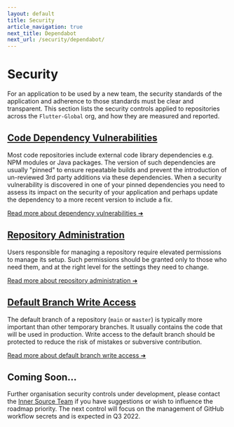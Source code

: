 ```yaml
---
layout: default
title: Security
article_navigation: true
next_title: Dependabot
next_url: /security/dependabot/
---
```


# Security

For an application to be used by a new team, the security standards of the application and adherence to those standards must be clear and transparent. This section lists the security controls applied to repositories across the `Flutter-Global` org, and how they are measured and reported.

## [Code Dependency Vulnerabilities][dependabot]

Most code repositories include external code library dependencies e.g. NPM modules or Java packages. The version of such dependencies are usually "pinned" to ensure repeatable builds and prevent the introduction of un-reviewed 3rd party additions via these dependencies. When a security vulnerability is discovered in one of your pinned dependencies you need to assess its impact on the security of your application and perhaps update the dependency to a more recent version to include a fix.

[Read more about dependency vulnerabilities ➜][dependabot]

## [Repository Administration][admin]

Users responsible for managing a repository require elevated permissions to manage its setup. Such permissions should be granted only to those who need them, and at the right level for the settings they need to change.

[Read more about repository administration ➜][admin]

## [Default Branch Write Access][default-branch]

The default branch of a repository (`main` or `master`) is typically more important than other temporary branches. It usually contains the code that will be used in production. Write access to the default branch should be protected to reduce the risk of mistakes or subversive contribution.

[Read more about default branch write access ➜][default-branch]

## Coming Soon...

Further organisation security controls under development, please contact the [Inner Source Team](/community/) if you have suggestions or wish to influence the roadmap priority. The next control will focus on the management of GitHub workflow secrets and is expected in Q3 2022.

[default-branch]: /security/default-branch/
[admin]: /security/admin/
[dependabot]: /security/dependabot/
